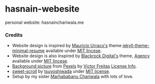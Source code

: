 # hasnain-webesite
personal website: hasnainchariwala.me

### Credits
- Website design is inspired by [Mauricio Urraco's](https://github.com/murraco) theme [jekyll-theme-minimal-resume](https://github.com/murraco/jekyll-theme-minimal-resume) available under [MIT lincese](https://github.com/murraco/jekyll-theme-minimal-resume/blob/master/LICENSE).
- Website design is also inspired by [Blackrock Digital's](https://github.com/BlackrockDigital) theme, [Agency](https://github.com/StartBootstrap/startbootstrap-agency) available under [MIT lincese](https://github.com/StartBootstrap/startbootstrap-agency/blob/master/LICENSE).
- [Background picture](https://www.pexels.com/photo/black-barbel-2261481/) from [Pexels](https://www.pexels.com/) by [Victor Freitas](https://www.pexels.com/@victorfreitas?utm_content=attributionCopyText&utm_medium=referral&utm_source=pexels) [License Info](https://www.pexels.com/license/).
- [sweet-scroll](https://github.com/tsuyoshiwada/sweet-scroll) by [tsuyoshiwada](https://github.com/tsuyoshiwada) under [MIT license](https://github.com/tsuyoshiwada/sweet-scroll/blob/master/LICENSE).
- Setup by my sister [Marhababanu Chariwala](http://marhababanuchariwala.me/) with lots of love.
